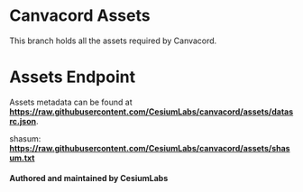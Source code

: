 # Canvacord Assets

This branch holds all the assets required by Canvacord.

# Assets Endpoint

Assets metadata can be found at **https://raw.githubusercontent.com/CesiumLabs/canvacord/assets/datasrc.json**.

shasum: **https://raw.githubusercontent.com/CesiumLabs/canvacord/assets/shasum.txt**

#### Authored and maintained by CesiumLabs